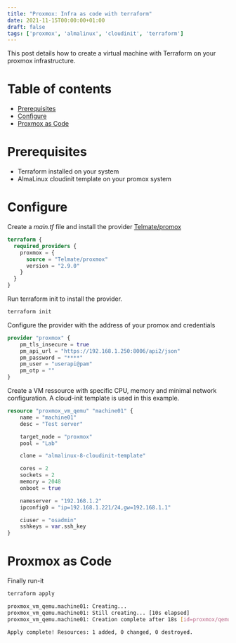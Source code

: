 ```yaml
---
title: "Proxmox: Infra as code with terraform"
date: 2021-11-15T00:00:00+01:00
draft: false
tags: ['proxmox', 'almalinux', 'cloudinit', 'terraform']
---
```


This post details how to create a virtual machine with Terraform on your proxmox infrastructure.

# Table of contents

* [Prerequisites](#prerequisites)
* [Configure](#configure)
* [Proxmox as Code](#proxmox-as-code)

# Prerequisites

- Terraform installed on your system
- AlmaLinux cloudinit template on your promox system

# Configure

Create a *main.tf* file and install the provider [Telmate/promox](https://registry.terraform.io/providers/Telmate/proxmox/latest/docs)

```tf
terraform {
  required_providers {
    proxmox = {
      source = "Telmate/proxmox"
      version = "2.9.0"
    }
  }
}
```

Run terraform init to install the provider.

```bash
terraform init
```

Configure the provider with the address of your promox and credentials

```tf
provider "proxmox" {
    pm_tls_insecure = true
    pm_api_url = "https://192.168.1.250:8006/api2/json"
    pm_password = "****"
    pm_user = "userapi@pam"
    pm_otp = ""
}
```

Create a VM ressource with specific CPU, memory and minimal network configuration.
A cloud-init template is used in this example.

```tf
resource "proxmox_vm_qemu" "machine01" {
    name = "machine01"
    desc = "Test server"

    target_node = "proxmox"
    pool = "Lab"

    clone = "almalinux-8-cloudinit-template"

    cores = 2
    sockets = 2
    memory = 2048
    onboot = true

    nameserver = "192.168.1.2"
    ipconfig0 = "ip=192.168.1.221/24,gw=192.168.1.1"

    ciuser = "osadmin"
    sshkeys = var.ssh_key
}
```

# Proxmox as Code

Finally run-it

```bash
terraform apply

proxmox_vm_qemu.machine01: Creating...
proxmox_vm_qemu.machine01: Still creating... [10s elapsed]
proxmox_vm_qemu.machine01: Creation complete after 18s [id=proxmox/qemu/106]

Apply complete! Resources: 1 added, 0 changed, 0 destroyed.
```